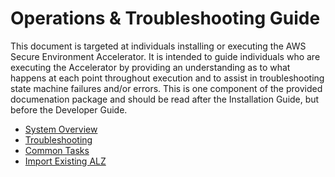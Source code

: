 # Operations & Troubleshooting Guide

This document is targeted at individuals installing or executing the AWS Secure Environment Accelerator. It is intended to guide individuals who are executing the Accelerator by providing an understanding as to what happens at each point throughout execution and to assist in troubleshooting state machine failures and/or errors. This is one component of the provided documenation package and should be read after the Installation Guide, but before the Developer Guide.

- [System Overview](system-overview.md)
- [Troubleshooting](troubleshooting.md)
- [Common Tasks](common-tasks.md)
- [Import Existing ALZ](operations-import-ALZAccount.md)
